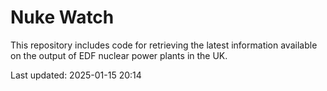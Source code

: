 # Nuke Watch

This repository includes code for retrieving the latest information available on the output of EDF nuclear power plants in the UK.

Last updated: 2025-01-15 20:14